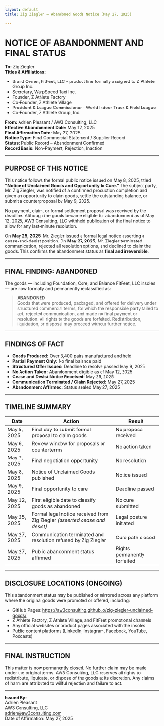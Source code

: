 ```yaml
---
layout: default
title: Zig Ziegler – Abandoned Goods Notice (May 27, 2025) 

---
```


# NOTICE OF ABANDONMENT AND FINAL STATUS  
**To:** Zig Ziegler  
**Titles & Affiliations:**  
- Brand Owner, FitFeet, LLC  - product line formally assigned to Z Athlete Group Inc.
- Secretary, WarpSpeed Taxi Inc.  
- Founder, Z Athlete Factory  
- Co-Founder, Z Athlete Village  
- President & League Commissioner - World Indoor Track & Field League  
- Co-Founder, Z Athlete Group, Inc.

**From:** Adrien Pleasant / AW3 Consulting, LLC  
**Effective Abandonment Date:** May 12, 2025  
**Final Affirmation Date:** May 27, 2025  
**Notice Type:** Final Commercial Statement / Supplier Record  
**Status:** Public Record – Abandonment Confirmed  
**Record Basis:** Non-Payment, Rejection, Inaction  

---

## PURPOSE OF THIS NOTICE

This notice follows the formal public notice issued on May 8, 2025, titled **"Notice of Unclaimed Goods and Opportunity to Cure."** The subject party, Mr. Zig Ziegler, was notified of a confirmed production completion and given an opportunity to claim goods, settle the outstanding balance, or submit a counterproposal by May 9, 2025.

No payment, claim, or formal settlement proposal was received by the deadline. Although the goods became eligible for abandonment as of May 12, 2025, AW3 Consulting, LLC withheld publication of the final notice to allow for any last-minute resolution.

On **May 25, 2025**, Mr. Ziegler issued a formal legal notice asserting a cease-and-desist position. On **May 27, 2025**, Mr. Ziegler terminated communication, rejected all resolution options, and declined to claim the goods. This confirms the abandonment status as **final and irreversible**.

---

## FINAL FINDING: ABANDONED

The goods — including Foundation, Core, and Balance FitFeet, LLC insoles — are now formally and permanently reclassified as:

> **ABANDONED**  
> Goods that were produced, packaged, and offered for delivery under structured commercial terms, for which the responsible party failed to act, rejected communication, and made no final payment or resolution. All rights to the goods are forfeited. Redistribution, liquidation, or disposal may proceed without further notice.

---

## FINDINGS OF FACT

- **Goods Produced:** Over 3,400 pairs manufactured and held  
- **Partial Payment Only:** No final balance paid  
- **Structured Offer Issued:** Deadline to resolve passed May 9, 2025  
- **No Action Taken:** Abandonment eligible as of May 12, 2025  
- **Cease and Desist Notice Received:** May 25, 2025  
- **Communication Terminated / Claim Rejected:** May 27, 2025  
- **Abandonment Affirmed:** Status sealed May 27, 2025  

---

## TIMELINE SUMMARY

| **Date**       | **Action**                                                                 | **Result**                            |
|----------------|----------------------------------------------------------------------------|---------------------------------------|
| May 5, 2025    | Final day to submit formal proposal to claim goods                         | No proposal received                  |
| May 6, 2025    | Review window for proposals or counterterms                                | No action taken                       |
| May 7, 2025    | Final negotiation opportunity                                              | No resolution                         |
| May 8, 2025    | Notice of Unclaimed Goods published                                        | Notice issued                         |
| May 9, 2025    | Final opportunity to cure                                                  | Deadline passed                       |
| May 12, 2025   | First eligible date to classify goods as abandoned                         | No cure submitted                     |
| May 25, 2025   | Formal legal notice received from Zig Ziegler *(asserted cease and desist)* | Legal posture initiated               |
| May 27, 2025   | Communication terminated and resolution refused by Zig Ziegler             | Cure path closed                      |
| May 27, 2025   | Public abandonment status affirmed                                         | Rights permanently forfeited          |

---

## DISCLOSURE LOCATIONS (ONGOING)

This abandonment status may be published or mirrored across any platform where the original goods were promoted or offered, including:

- GitHub Pages: https://aw3consulting.github.io/zig-ziegler-unclaimed-goods/  
- Z Athlete Factory, Z Athlete Village, and FitFeet promotional channels  
- Any official websites or product pages associated with the insoles  
- Public content platforms (LinkedIn, Instagram, Facebook, YouTube, Podcasts)

---

## FINAL INSTRUCTION

This matter is now permanently closed. No further claim may be made under the original terms. AW3 Consulting, LLC reserves all rights to redistribute, liquidate, or dispose of the goods at its discretion. Any claims of harm are attributed to willful rejection and failure to act.

---

**Issued By:**  
Adrien Pleasant  
AW3 Consulting, LLC  
adrien@aw3consulting.com  
Date of Affirmation: May 27, 2025